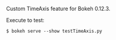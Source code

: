 Custom TimeAxis feature for Bokeh 0.12.3.

Execute to test:

    $ bokeh serve --show testTimeAxis.py
